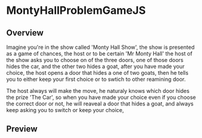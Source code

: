 # MontyHallProblemGameJS

## Overview

Imagine you're in the show called 'Monty Hall Show', the show is presented as a game of chances,
the host or to be certain 'Mr Monty Hall' the host of the show asks you to choose on of the three doors,
one of those doors hides the car, and the other two hides a goat, after you have made your choice, 
the host opens a door that hides a one of two goats, then he tells you to either keep your first choice or to swtich to other reamining door.

The host always will make the move, he naturaly knows which door hides the prize 'The Car', so when you have made your choice even
if you choose the correct door or not, he will reaveal a door that hides a goat, and always keep asking you to switch or keep your choice,

## Preview

